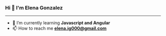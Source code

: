### Hi 👋 I'm Elena Gonzalez

<!--
**ElenaGonzalez2000/ElenaGonzalez2000** is a ✨ _special_ ✨ repository because its `README.md` (this file) appears on your GitHub profile.

Here are some ideas to get you started:

- 🔭 I’m currently working on ...
- 🌱 I’m currently learning ...
- 👯 I’m looking to collaborate on ...
- 🤔 I’m looking for help with ...
- 💬 Ask me about ...
- 📫 How to reach me: ...
- 😄 Pronouns: ...
- ⚡ Fun fact: ...
- 💻 You can look at my projects [Frontend Mentor!][link].
[link]: https://www.frontendmentor.io/profile/ElenaGonzalez2000


-->
___

- 🌱 I’m currently learning **Javascript and Angular**
- 📫 How to reach me **elena.ig000@gmail.com**

<!--
<h3 align="left">Connect with me:</h3>
<p align="left">
<a href="https://linkedin.com/in/elenagonzalez2000" target="blank"><img align="center" src="https://raw.githubusercontent.com/rahuldkjain/github-profile-readme-generator/master/src/images/icons/Social/linked-in-alt.svg" alt="elenagonzalez2000" height="30" width="30" /></a>
</p>

![Anurag's GitHub stats](https://github-readme-stats.vercel.app/api?username=elenagonzalez2000&show_icons=true&theme=tokyonight)

[![Top Langs](https://github-readme-stats.vercel.app/api/top-langs/?username=elenagonzalez2000&layout=compact)](https://github.com/elenagonzalez2000/github-readme-stats)
-->
